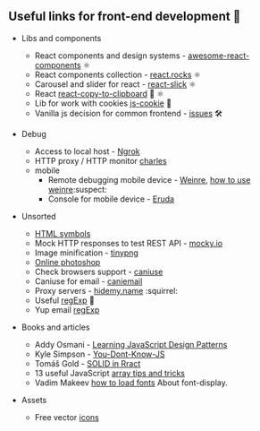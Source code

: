 ## Useful links for front-end development :rocket:

* Libs and components
  * React components and design systems - [awesome-react-components](https://github.com/brillout/awesome-react-components) ⚛️
  * React components collection - [react.rocks](https://react.rocks/) ⚛️
  * Сarousel and slider for react - [react-slick](https://react-slick.neostack.com/) ⚛️
  * React [react-copy-to-clipboard](https://github.com/nkbt/react-copy-to-clipboard) :dancers: ⚛️
  * Lib for work with cookies [js-cookie](https://github.com/js-cookie/js-cookie) :cookie:
  * Vanilla js decision for common frontend - [issues](https://github.com/phuoc-ng/html-dom) 🛠
* Debug
  * Access to local host - [Ngrok](https://ngrok.com/)
  * HTTP proxy / HTTP monitor [charles](https://www.charlesproxy.com/)
  * mobile
    * Remote debugging mobile device - [Weinre](http://people.apache.org/~pmuellr/weinre/docs/latest/Running.html), 
      [how to use weinre](http://www.codeblocq.com/2016/03/Remote-Web-Debugging-with-weinre/):suspect:
    * Console for mobile device - [Eruda](https://github.com/liriliri/eruda)
* Unsorted
  * [HTML symbols](https://www.htmlsymbols.xyz/unicode/U+1F9E1)
  * Mock HTTP responses to test REST API - [mocky.io](https://www.mocky.io/)
  * Image minification - [tinypng](https://tinypng.com/)
  * [Online photoshop](https://photoshop-online.biz/edit_photo/)
  * Check browsers support - [caniuse](https://caniuse.com/)
  * Caniuse for email - [caniemail](https://www.caniemail.com/)
  * Proxy servers - [hidemy.name](https://hidemy.name/ru/proxy-list/) :squirrel:
  * Useful [regExp](https://proglib.io/p/33-regexp) :hammer:
  * Yup email [regExp](https://gist.github.com/akashuba/8ff63ead726a306650f66659fca4f46b)
* Books and articles
  * Addy Osmani - [Learning JavaScript Design Patterns](https://addyosmani.com/resources/essentialjsdesignpatterns/book/)
  * Kyle Simpson - [You-Dont-Know-JS](https://github.com/getify/You-Dont-Know-JS)
  * Tomáš Gold -
 [SOLID in Rract](https://blog.usejournal.com/how-to-apply-solid-principles-in-react-applications-6c964091a982)
  * 13 useful JavaScript [array tips and tricks](https://dev.to/duomly/13-useful-javascript-array-tips-and-tricks-you-should-know-2jfo)
  * Vadim Makeev [how to load fonts](https://htmlacademy.ru/blog/useful/css/short-14) About font-display.
  
* Assets
  * Free vector [icons](https://www.flaticon.com/)

